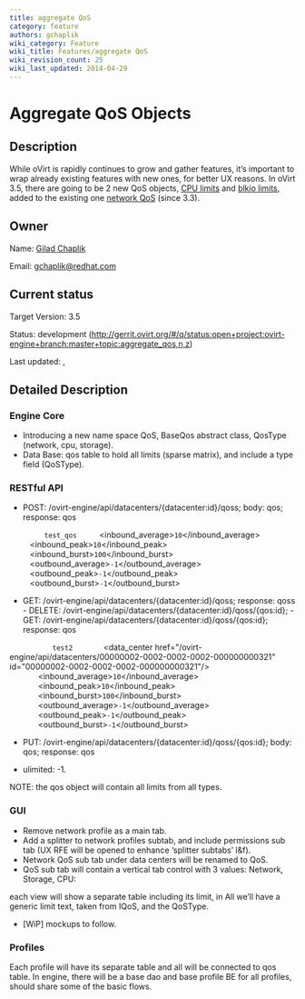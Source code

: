 ```yaml
---
title: aggregate QoS
category: feature
authors: gchaplik
wiki_category: Feature
wiki_title: Features/aggregate QoS
wiki_revision_count: 25
wiki_last_updated: 2014-04-29
---
```


# Aggregate QoS Objects

## Description

While oVirt is rapidly continues to grow and gather features, it’s important to wrap already existing features with new ones, for better UX reasons. In oVirt 3.5, there are going to be 2 new QoS objects, [CPU limits](/Features/CPU_SLA) and [blkio limits](http://www.ovirt.org/Features/blkio-support), added to the existing one [network QoS](http://www.ovirt.org/Features/Network_QoS) (since 3.3).

## Owner

Name: [ Gilad Chaplik](User:gchaplik)

Email: <gchaplik@redhat.com>

## Current status

Target Version: 3.5

Status: development (http://gerrit.ovirt.org/#/q/status:open+project:ovirt-engine+branch:master+topic:aggregate_qos,n,z)

Last updated: ,

## Detailed Description

### Engine Core

*   Introducing a new name space QoS, BaseQos abstract class, QosType (network, cpu, storage).
*   Data Base: qos table to hold all limits (sparse matrix), and include a type field (QoSType).

### RESTful API

* POST: /ovirt-engine/api/datacenters/{datacenter:id}/qoss; body: qos; response: qos

`   `<qos type="network">
`     `<name>`test_qos`</name>
`     `<inbound_average>`10`</inbound_average>
`     `<inbound_peak>`10`</inbound_peak>
`     `<inbound_burst>`100`</inbound_burst>
`     `<outbound_average>`-1`</outbound_average>
`     `<outbound_peak>`-1`</outbound_peak>
`     `<outbound_burst>`-1`</outbound_burst>
`   `</qos>

* GET: /ovirt-engine/api/datacenters/{datacenter:id}/qoss; response: qoss - DELETE: /ovirt-engine/api/datacenters/{datacenter:id}/qoss/{qos:id}; - GET: /ovirt-engine/api/datacenters/{datacenter:id}/qoss/{qos:id}; response: qos

`   `<qos type="network" href="/ovirt-engine/api/datacenters/00000002-0002-0002-0002-000000000321/qoss/a66577ff-d5f1-40f7-aebb-0b350ad8bb8c" id="a66577ff-d5f1-40f7-aebb-0b350ad8bb8c">
`       `<name>`test2`</name>
`       `<data_center href="/ovirt-engine/api/datacenters/00000002-0002-0002-0002-000000000321" id="00000002-0002-0002-0002-000000000321"/>
`       `<inbound_average>`10`</inbound_average>
`       `<inbound_peak>`10`</inbound_peak>
`       `<inbound_burst>`100`</inbound_burst>
`       `<outbound_average>`-1`</outbound_average>
`       `<outbound_peak>`-1`</outbound_peak>
`       `<outbound_burst>`-1`</outbound_burst>
`   `</qos>

* PUT: /ovirt-engine/api/datacenters/{datacenter:id}/qoss/{qos:id}; body: qos; response: qos

*   ulimited: -1.

NOTE: the qos object will contain all limits from all types.

### GUI

*   Remove network profile as a main tab.
*   Add a splitter to network profiles subtab, and include permissions sub tab (UX RFE will be opened to enhance ‘splitter subtabs’ l&f).
*   Network QoS sub tab under data centers will be renamed to QoS.
*   QoS sub tab will contain a vertical tab control with 3 values: Network, Storage, CPU:

each view will show a separate table including its limit, in All we’ll have a generic limit text, taken from IQoS, and the QoSType.

*   [WiP] mockups to follow.

### Profiles

Each profile will have its separate table and all will be connected to qos table. In engine, there will be a base dao and base profile BE for all profiles, should share some of the basic flows.

